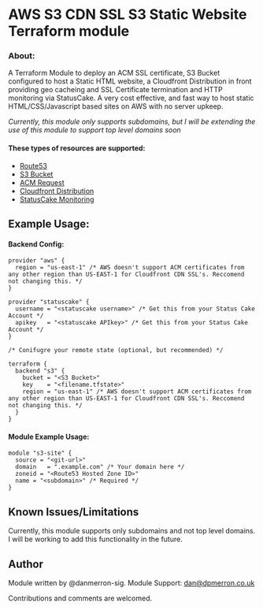 AWS S3 CDN SSL S3 Static Website Terraform module
================================================

### About:

A Terraform Module to deploy an ACM SSL certificate, S3 Bucket configured to host a Static HTML website, a Cloudfront Distribution in front providing geo cacheing and SSL Certificate termination and HTTP monitoring via StatusCake. A very cost effective, and fast way to host static HTML/CSS/Javascript based sites on AWS with no server upkeep.

*Currently, this module only supports subdomains, but I will be extending the use of this module to support top level domains soon*

#### These types of resources are supported:

* [Route53](https://www.terraform.io/docs/providers/aws/r/route53_record.html)
* [S3 Bucket](https://www.terraform.io/docs/providers/aws/r/s3_bucket.html)
* [ACM Request](https://www.terraform.io/docs/providers/aws/d/acm_certificate.html)
* [Cloudfront Distribution](https://www.terraform.io/docs/providers/aws/r/cloudfront_distribution.html) 
* [StatusCake Monitoring](https://www.terraform.io/docs/providers/statuscake/index.html)


Example Usage:
------------

#### Backend Config: 

```
provider "aws" {
  region = "us-east-1" /* AWS doesn't support ACM certificates from any other region than US-EAST-1 for Cloudfront CDN SSL's. Reccomend not changing this. */
}

provider "statuscake" {
  username = "<statuscake username>" /* Get this from your Status Cake Account */
  apikey   = "<statuscake APIkey>" /* Get this from your Status Cake Account */
}

/* Conifugre your remote state (optional, but recommended) */

terraform {
  backend "s3" {
    bucket = "<S3 Bucket>"
    key    = "<filename.tfstate>"
    region = "us-east-1" /* AWS doesn't support ACM certificates from any other region than US-EAST-1 for Cloudfront CDN SSL's. Reccomend not changing this. */
  }
}

```

#### Module Example Usage:

```
module "s3-site" {
  source = "<git-url>"
  domain   = ".example.com" /* Your domain here */
  zoneid = "<Route53 Hosted Zone ID>" 
  name = "<subdomain>" /* Required */
}

```

Known Issues/Limitations
------------------------

Currently, this module supports only subdomains and not top level domains. I will be working to add this functionality in the future.

Author
------------------------

Module written by @danmerron-sig.
Module Support: dan@dpmerron.co.uk

Contributions and comments are welcomed. 
